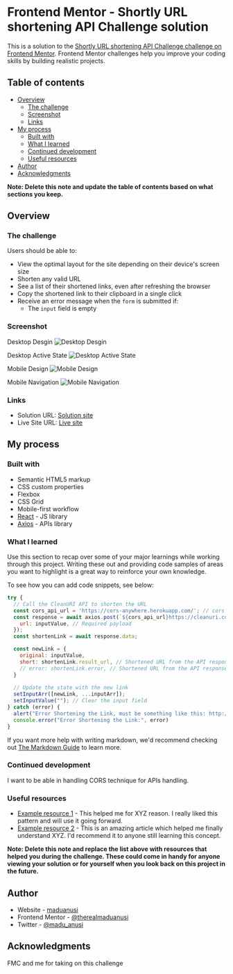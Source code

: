 # Frontend Mentor - Shortly URL shortening API Challenge solution

This is a solution to the [Shortly URL shortening API Challenge challenge on Frontend Mentor](https://www.frontendmentor.io/challenges/url-shortening-api-landing-page-2ce3ob-G). Frontend Mentor challenges help you improve your coding skills by building realistic projects. 

## Table of contents

- [Overview](#overview)
  - [The challenge](#the-challenge)
  - [Screenshot](#screenshot)
  - [Links](#links)
- [My process](#my-process)
  - [Built with](#built-with)
  - [What I learned](#what-i-learned)
  - [Continued development](#continued-development)
  - [Useful resources](#useful-resources)
- [Author](#author)
- [Acknowledgments](#acknowledgments)

**Note: Delete this note and update the table of contents based on what sections you keep.**

## Overview

### The challenge

Users should be able to:

- View the optimal layout for the site depending on their device's screen size
- Shorten any valid URL
- See a list of their shortened links, even after refreshing the browser
- Copy the shortened link to their clipboard in a single click
- Receive an error message when the `form` is submitted if:
  - The `input` field is empty

### Screenshot
Desktop Desgin
![Desktop Desgin](./design/desktop-design.jpg)


Desktop Active State
![Desktop Active State](./design/desktop-active-states.jpg)

Mobile Design
![Mobile Design](./design/mobile-design.jpg)

Mobile Navigation
![Mobile Navigation](./design/mobile-navigation.jpg)


### Links

- Solution URL: [Solution site](https://www.frontendmentor.io/solutions/responsive-landing-page-for-api-with-flexbox-EBeZP1NYM6)
- Live Site URL: [Live site](https://shortly-fmc.netlify.app/)

## My process

### Built with

- Semantic HTML5 markup
- CSS custom properties
- Flexbox
- CSS Grid
- Mobile-first workflow
- [React](https://reactjs.org/) - JS library
- [Axios](https://reactjs.org/) - APIs library


### What I learned

Use this section to recap over some of your major learnings while working through this project. Writing these out and providing code samples of areas you want to highlight is a great way to reinforce your own knowledge.

To see how you can add code snippets, see below:

```js
try {
  // Call the CleanURI API to shorten the URL
  const cors_api_url = 'https://cors-anywhere.herokuapp.com/'; // cors handler api
  const response = await axios.post(`${cors_api_url}https://cleanuri.com/api/v1/shorten`, {
    url: inputValue, // Required payload
  });
  const shortenLink = await response.data;

  const newLink = {
    original: inputValue,
    short: shortenLink.result_url, // Shortened URL from the API response
    // error: shortenLink.error, // Shortened URL from the API response for error
  }
  
  // Update the state with the new link
  setInputArr([newLink, ...inputArr]);
  setInputValue(""); // Clear the input field
} catch (error) {
  alert("Error Shortening the Link, must be something like this: http://google.com/")
  console.error("Error Shortening the Link:", error)
}
```

If you want more help with writing markdown, we'd recommend checking out [The Markdown Guide](https://www.markdownguide.org/) to learn more.


### Continued development

I want to be able in handling CORS technique for APIs handling.

### Useful resources

- [Example resource 1](https://www.example.com) - This helped me for XYZ reason. I really liked this pattern and will use it going forward.
- [Example resource 2](https://www.example.com) - This is an amazing article which helped me finally understand XYZ. I'd recommend it to anyone still learning this concept.

**Note: Delete this note and replace the list above with resources that helped you during the challenge. These could come in handy for anyone viewing your solution or for yourself when you look back on this project in the future.**

## Author

- Website - [maduanusi](https://maduanusi.vercel.app/)
- Frontend Mentor - [@therealmaduanusi](https://www.frontendmentor.io/profile/therealmaduanusi)
- Twitter - [@madu_anusi](https://www.twitter.com/madu_anus)


## Acknowledgments

FMC and me for taking on this challenge